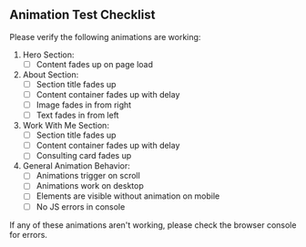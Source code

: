 ## Animation Test Checklist

Please verify the following animations are working:

1. Hero Section:
   - [ ] Content fades up on page load
   
2. About Section:
   - [ ] Section title fades up
   - [ ] Content container fades up with delay
   - [ ] Image fades in from right
   - [ ] Text fades in from left
   
3. Work With Me Section:
   - [ ] Section title fades up
   - [ ] Content container fades up with delay
   - [ ] Consulting card fades up

4. General Animation Behavior:
   - [ ] Animations trigger on scroll
   - [ ] Animations work on desktop
   - [ ] Elements are visible without animation on mobile
   - [ ] No JS errors in console

If any of these animations aren't working, please check the browser console for errors.